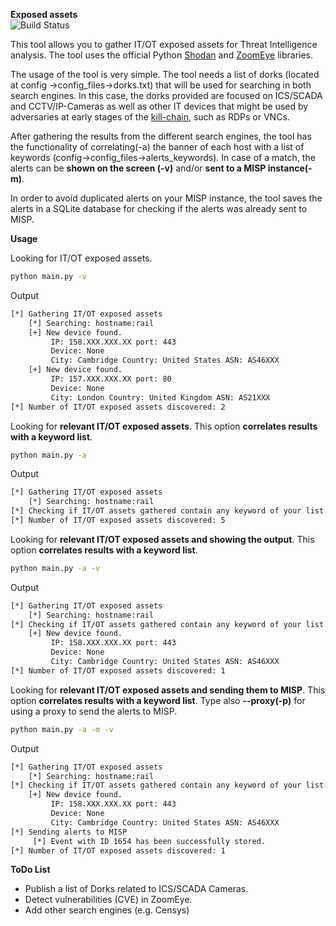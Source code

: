 **Exposed assets**  
![Build Status](https://travis-ci.com/aleprada/exposed-assets.svg?branch=main)

This tool allows you to gather IT/OT exposed assets for Threat Intelligence analysis. The tool
uses the official Python [Shodan](https://github.com/achillean/shodan-python) and [ZoomEye](https://github.com/knownsec/ZoomEye-python) libraries.

The usage of the tool is very simple. The tool needs a list of dorks (located at config
->config_files->dorks.txt) that will be used for searching in both search engines. In this case,
the dorks provided are focused on ICS/SCADA and CCTV/IP-Cameras as well as other IT devices that might be used by
adversaries at early stages of the [kill-chain](https://en.wikipedia.org/wiki/Kill_chain), such as RDPs or VNCs.

After gathering the results from the different search engines, the tool has the functionality
of correlating(-a) the banner of each host with a list of keywords (config->config_files->alerts_keywords). In case of 
a match, the alerts can be **shown on the screen (-v)** and/or **sent to a MISP instance(-m)**.

In order to avoid duplicated alerts on your MISP instance, the tool saves the alerts in a SQLite database for checking if 
the alerts was already sent to MISP.

**Usage**

Looking for IT/OT exposed assets.
```bash 
python main.py -v
```
Output
``` bash
[*] Gathering IT/OT exposed assets
	[*] Searching: hostname:rail
	[+] New device found.
		 IP: 158.XXX.XXX.XX port: 443
		 Device: None
		 City: Cambridge Country: United States ASN: AS46XXX
	[+] New device found.
		 IP: 157.XXX.XXX.XX port: 80
		 Device: None
		 City: London Country: United Kingdom ASN: AS21XXX
[*] Number of IT/OT exposed assets discovered: 2

```

Looking for **relevant IT/OT exposed assets**. This option **correlates results with a keyword list**.
```bash 
python main.py -a 
```

Output
``` bash
[*] Gathering IT/OT exposed assets
	[*] Searching: hostname:rail
[*] Checking if IT/OT assets gathered contain any keyword of your list.
[*] Number of IT/OT exposed assets discovered: 5
```

Looking for **relevant IT/OT exposed assets and showing the output**. This option **correlates results with a keyword 
list**.
```bash 
python main.py -a -v
```

Output
``` bash
[*] Gathering IT/OT exposed assets
	[*] Searching: hostname:rail
[*] Checking if IT/OT assets gathered contain any keyword of your list.
	[+] New device found.
		 IP: 158.XXX.XXX.XX port: 443
		 Device: None
		 City: Cambridge Country: United States ASN: AS46XXX
[*] Number of IT/OT exposed assets discovered: 1
```

Looking for **relevant IT/OT exposed assets and sending them to MISP**. This option **correlates results with a 
keyword list**. Type also **--proxy(-p)** for using a proxy to send the alerts to MISP.
```bash 
python main.py -a -m -v
```
Output
```bash
[*] Gathering IT/OT exposed assets
	[*] Searching: hostname:rail
[*] Checking if IT/OT assets gathered contain any keyword of your list.
	[+] New device found.
		 IP: 158.XXX.XXX.XX port: 443
		 Device: None
		 City: Cambridge Country: United States ASN: AS46XXX
[*] Sending alerts to MISP
	 [*] Event with ID 1654 has been successfully stored.
[*] Number of IT/OT exposed assets discovered: 1
```

**ToDo List**
* Publish a list of Dorks related to ICS/SCADA Cameras.
* Detect vulnerabilities (CVE) in ZoomEye.
* Add other search engines (e.g. Censys)